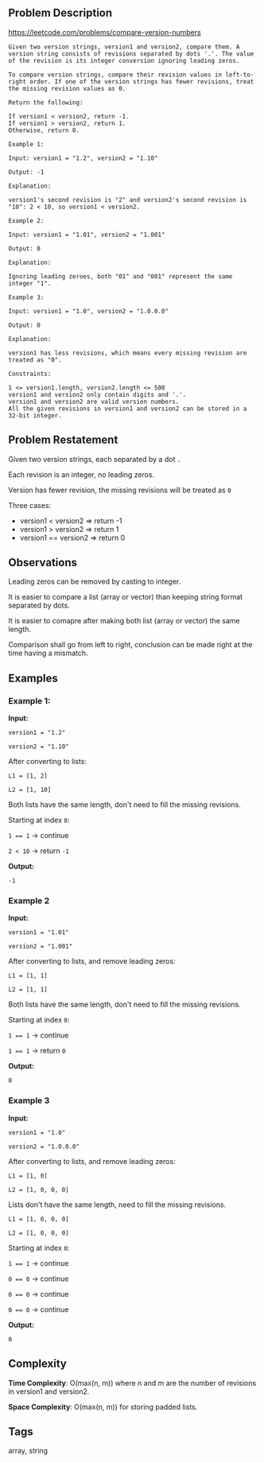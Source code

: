 ## Problem Description

https://leetcode.com/problems/compare-version-numbers

```
Given two version strings, version1 and version2, compare them. A version string consists of revisions separated by dots '.'. The value of the revision is its integer conversion ignoring leading zeros.

To compare version strings, compare their revision values in left-to-right order. If one of the version strings has fewer revisions, treat the missing revision values as 0.

Return the following:

If version1 < version2, return -1.
If version1 > version2, return 1.
Otherwise, return 0.

Example 1:

Input: version1 = "1.2", version2 = "1.10"

Output: -1

Explanation:

version1's second revision is "2" and version2's second revision is "10": 2 < 10, so version1 < version2.

Example 2:

Input: version1 = "1.01", version2 = "1.001"

Output: 0

Explanation:

Ignoring leading zeroes, both "01" and "001" represent the same integer "1".

Example 3:

Input: version1 = "1.0", version2 = "1.0.0.0"

Output: 0

Explanation:

version1 has less revisions, which means every missing revision are treated as "0".

Constraints:

1 <= version1.length, version2.length <= 500
version1 and version2 only contain digits and '.'.
version1 and version2 are valid version numbers.
All the given revisions in version1 and version2 can be stored in a 32-bit integer.
```

## Problem Restatement

Given two version strings, each separated by a dot ```.```

Each revision is an integer, no leading zeros.

Version has fewer revision, the missing revisions will be treated as ```0```

Three cases:
- version1 < version2 => return -1
- version1 > version2 => return 1
- version1 == version2 => return 0

## Observations

Leading zeros can be removed by casting to integer.

It is easier to compare a list (array or vector) than keeping string format separated by dots.

It is easier to comapre after making both list (array or vector) the same length.

Comparison shall go from left to right, conclusion can be made right at the time having a mismatch.

## Examples

### Example 1:

**Input:**

```version1 = "1.2"```

```version2 = "1.10"```

After converting to lists:

```L1 = [1, 2]```

```L2 = [1, 10]```

Both lists have the same length, don't need to fill the missing revisions.

Starting at index ```0```:

```1 == 1``` -> continue

```2 < 10``` -> return ```-1```

**Output:**

```-1```

### Example 2

**Input:**

```version1 = "1.01"```

```version2 = "1.001"```

After converting to lists, and remove leading zeros:

```L1 = [1, 1]```

```L2 = [1, 1]```

Both lists have the same length, don't need to fill the missing revisions.

Starting at index ```0```:

```1 == 1``` -> continue

```1 == 1``` -> return ```0```

**Output:**

```0```

### Example 3

**Input:**

```version1 = "1.0"```

```version2 = "1.0.0.0"```

After converting to lists, and remove leading zeros:

```L1 = [1, 0]```

```L2 = [1, 0, 0, 0]```

Lists don't have the same length, need to fill the missing revisions.

```L1 = [1, 0, 0, 0]```

```L2 = [1, 0, 0, 0]```

Starting at index ```0```:

```1 == 1``` -> continue

```0 == 0``` -> continue

```0 == 0``` -> continue

```0 == 0``` -> continue

**Output:**

```0```

## Complexity

**Time Complexity**: O(max(n, m)) where n and m are the number of revisions in version1 and version2.

**Space Complexity**: O(max(n, m)) for storing padded lists.

## Tags

array, string